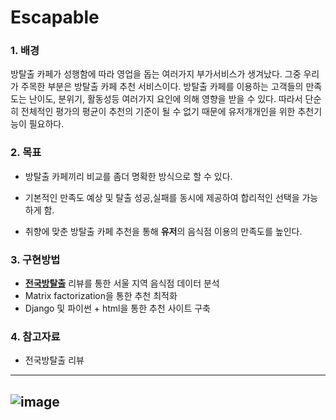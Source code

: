 # Escapable

### 1. 배경  
방탈출 카페가 성행함에 따라 영업을 돕는 여러가지 부가서비스가 생겨났다.
그중 우리가 주목한 부분은 방탈출 카페 추천 서비스이다.
방탈출 카페를 이용하는 고객들의 만족도는 난이도, 분위기, 활동성등 여러가지 요인에 의해 영향을 받을 수 있다.
따라서 단순히 전체적인 평가의 평균이 추천의 기준이 될 수 없기 때문에 유저개개인을 위한 추천기능이 필요하다.
  
### 2. 목표
  - 방탈출 카페끼리 비교를 좀더 명확한 방식으로 할 수 있다.
      
  - 기본적인 만족도 예상 및 탈출 성공,실패를 동시에 제공하여 합리적인 선택을 가능하게 함.
  
  - 취향에 맞춘 방탈출 카페 추천을 통해 **유저**의 음식점 이용의 만족도를 높인다.
      
### 3. 구현방법
  - [**전국방탈출**](https://www.roomescape.co.kr/theme/detail.php?theme=578) 리뷰를 통한 서울 지역 음식점 데이터 분석
  - Matrix factorization을 통한 추천 최적화
  - Django 및 파이썬 + html을 통한 추천 사이트 구축

### 4. 참고자료
  - 전국방탈출 리뷰

-------------------
  ![image](https://user-images.githubusercontent.com/55437339/139399748-8942524c-7991-4beb-8526-d9cfb3c27b7e.png)
-------------------
